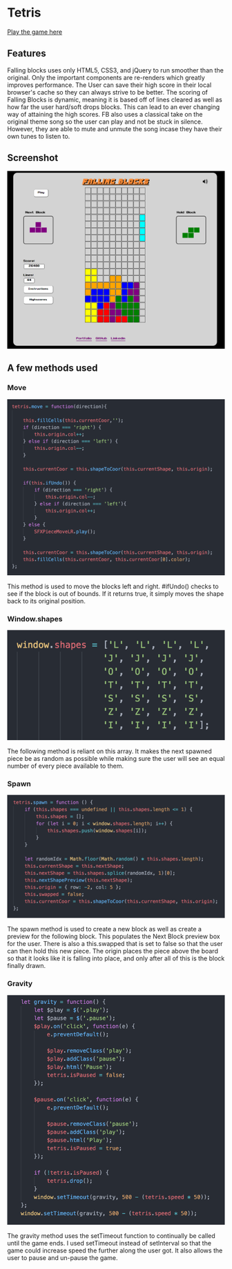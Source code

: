 # Tetris

[Play the game here][live]

[live]: https://www.adam-reiter/Tetris.com

## Features


Falling blocks uses only HTML5, CSS3, and jQuery to run smoother than the original. Only the important
components are re-renders which greatly improves performance. The User can save their high score in
their local browser's cache so they can always strive to be better. The scoring of Falling Blocks is dynamic, meaning it
is based off of lines cleared as well as how far the user hard/soft drops blocks. This can lead to an ever changing way of
attaining the high scores. FB also uses a classical take on the original theme song so the user can play and not be stuck in
silence. However, they are able to mute and unmute the song incase they have their own tunes to listen to.


## Screenshot
![Live Game](./images/game.jpg?raw=true)


## A few methods used

### Move
![Move Method](./images/move.png?raw=true)

This method is used to move the blocks left and right. #ifUndo() checks to see if the block is out of bounds.
If it returns true, it simply moves the shape back to its original position.

### Window.shapes
![window.shapes](./images/shapes.png?raw=true)

The following method is reliant on this array. It makes the next spawned piece be as random as possible while making sure
the user will see an equal number of every piece available to them.

### Spawn
![Spawn Method](./images/spawn.png?raw=true)

The spawn method is used to create a new block as well as create a preview for the following block. This populates the Next Block
preview box for the user. There is also a this.swapped that is set to false so that the user can then hold this new piece. The origin
places the piece above the board so that it looks like it is falling into place, and only after all of this is the block finally drawn.

### Gravity
![Gravity Method](./images/gravity.png?raw=true)

The gravity method uses the setTimeout function to continually be called until the game ends. I used setTimeout instead of setInterval
so that the game could increase speed the further along the user got. It also allows the user to pause and un-pause the game.
